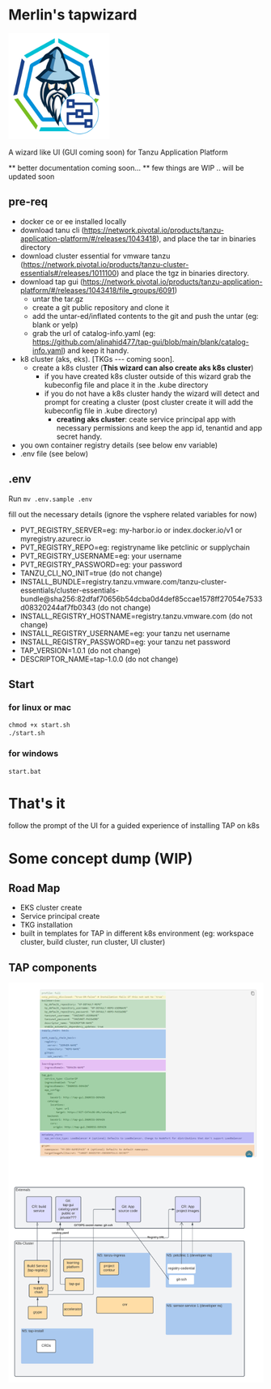 # Merlin's tapwizard

<img src="images/logo.png" alt="Merlin-TAP" width=200 height=210/>

A wizard like UI (GUI coming soon) for Tanzu Application Platform

** better documentation coming soon...
** few things are WIP .. will be updated soon

## pre-req
- docker ce or ee installed locally
- download tanu cli (https://network.pivotal.io/products/tanzu-application-platform/#/releases/1043418), and place the tar in binaries directory
- download cluster essential for vmware tanzu (https://network.pivotal.io/products/tanzu-cluster-essentials#/releases/1011100) and place the tgz in binaries directory.
- download tap gui (https://network.pivotal.io/products/tanzu-application-platform/#/releases/1043418/file_groups/6091) 
    - untar the tar.gz
    - create a git public repository and clone it
    - add the untar-ed/inflated contents to the git and push the untar (eg: blank or yelp) 
    - grab the url of catalog-info.yaml (eg: https://github.com/alinahid477/tap-gui/blob/main/blank/catalog-info.yaml) and keep it handy.
- k8 cluster (aks, eks). [TKGs --- coming soon].
    - create a k8s cluster (**This wizard can also create aks k8s cluster**)
        - if you have created k8s cluster outside of this wizard grab the kubeconfig file and place it in the .kube directory
        - if you do not have a k8s cluster handy the wizard will detect and prompt for creating a cluster (post cluster create it will add the kubeconfig file in .kube directory)
            - **creating aks cluster**: ceate service principal app with necessary permissions and keep the app id, tenantid and app secret handy.
- you own container registry details (see below env variable)
- .env file (see below)

## .env
Run `mv .env.sample .env`

fill out the necessary details (ignore the vsphere related variables for now)

- PVT_REGISTRY_SERVER=eg: my-harbor.io or index.docker.io/v1 or myregistry.azurecr.io
- PVT_REGISTRY_REPO=eg: registryname like petclinic or supplychain
- PVT_REGISTRY_USERNAME=eg: your username
- PVT_REGISTRY_PASSWORD=eg: your password
- TANZU_CLI_NO_INIT=true (do not change)
- INSTALL_BUNDLE=registry.tanzu.vmware.com/tanzu-cluster-essentials/cluster-essentials-bundle@sha256:82dfaf70656b54dcba0d4def85ccae1578ff27054e7533d08320244af7fb0343 (do not change)
- INSTALL_REGISTRY_HOSTNAME=registry.tanzu.vmware.com (do not change)
- INSTALL_REGISTRY_USERNAME=eg: your tanzu net username
- INSTALL_REGISTRY_PASSWORD=eg: your tanzu net password
- TAP_VERSION=1.0.1 (do not change)
- DESCRIPTOR_NAME=tap-1.0.0 (do not change)



## Start

### for linux or mac
```
chmod +x start.sh
./start.sh
```

### for windows
```
start.bat
```

# That's it
follow the prompt of the UI for a guided experience of installing TAP on k8s


# Some concept dump (WIP)

## Road Map
- EKS cluster create
- Service principal create 
- TKG installation
- built in templates for TAP in different k8s environment (eg: workspace cluster, build cluster, run cluster, UI cluster)

## TAP components

<img src="images/tap-whiteboard.png" alt="TAP"/>